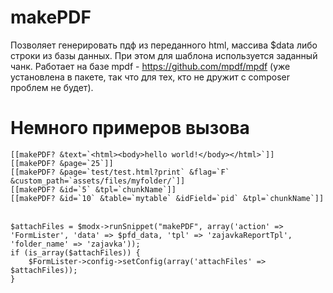 # makePDF
Позволяет генерировать пдф из переданного html, массива $data либо строки из базы данных. При этом для шаблона используется заданный чанк.
Работает на базе mpdf - https://github.com/mpdf/mpdf (уже установлена в пакете, так что для тех, кто не дружит с composer проблем не будет).

# Немного примеров вызова
```[[makePDF? &text=`<html><body>hello world!</body></html>`]]```<br>
```[[makePDF? &page=`25`]]```<br>
```[[makePDF? &page=`test/test.html?print` &flag=`F` &custom_path=`assets/files/myfolder/`]]```<br>
```[[makePDF? &id=`5` &tpl=`chunkName`]]```<br>
```[[makePDF? &id=`10` &table=`mytable` &idField=`pid` &tpl=`chunkName`]]```<br><br>
```
$attachFiles = $modx->runSnippet("makePDF", array('action' => 'FormLister', 'data' => $pfd_data, 'tpl' => 'zajavkaReportTpl', 'folder_name' => 'zajavka'));
if (is_array($attachFiles)) {
    $FormLister->config->setConfig(array('attachFiles' => $attachFiles));
}
```

